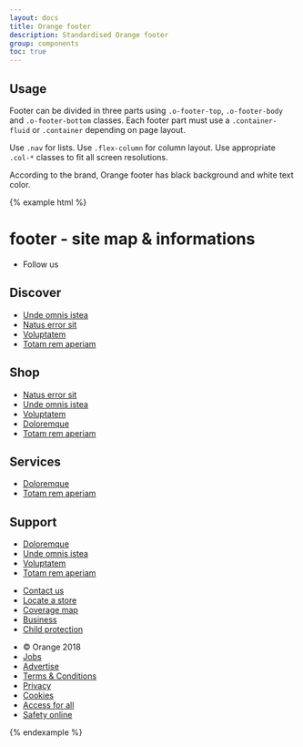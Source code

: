```yaml
---
layout: docs
title: Orange footer
description: Standardised Orange footer
group: components
toc: true
---
```


## Usage

Footer can be divided in three parts using `.o-footer-top`, `.o-footer-body` and `.o-footer-bottom` classes.
Each footer part must use a `.container-fluid` or `.container` depending on page layout.

Use `.nav` for lists. Use `.flex-column` for column layout. Use appropriate `.col-*` classes to fit all screen resolutions.

According to the brand, Orange footer has black background and white text color.

{% example html %}
<footer class="o-footer" role="contentinfo">
            <h1 class="sr-only">footer - site map & informations</h1>
            <div class="o-footer-top">
                <div class="container-fluid">
                    <ul class="nav">
                        <li class="nav-item"><span class="nav-link">Follow us</span></li>
                    </ul>
                </div>
            </div>
            <div class="o-footer-body">
                <div class="container-fluid">
                    <div class="row">
                        <div class="col-md-3 col-sm-6">
                            <h2>Discover</h2>
                            <ul class="nav flex-column">
                                <li><a href="#">Unde omnis istea</a></li>
                                <li><a href="#">Natus error sit</a></li>
                                <li><a href="#">Voluptatem</a></li>
                                <li><a href="#">Totam rem aperiam</a></li>
                            </ul>
                        </div>
                        <div class="col-md-3 col-sm-6">
                            <h2>Shop</h2>
                            <ul class="nav flex-column">
                                <li><a href="#">Natus error sit</a></li>
                                <li><a href="#">Unde omnis istea</a></li>
                                <li><a href="#">Voluptatem</a></li>
                                <li><a href="#">Doloremque</a></li>
                                <li><a href="#">Totam rem aperiam</a></li>
                            </ul>
                        </div>
                        <div class="col-md-3 col-sm-6">
                            <h2>Services</h2>
                            <ul class="nav flex-column">
                                <li><a href="#">Doloremque</a></li>
                                <li><a href="#">Totam rem aperiam</a></li>
                            </ul>
                        </div>
                        <div class="col-md-3 col-sm-6">
                            <h2>Support</h2>
                            <ul class="nav flex-column">
                                <li><a href="#">Doloremque</a></li>
                                <li><a href="#">Unde omnis istea</a></li>
                                <li><a href="#">Voluptatem</a></li>
                                <li><a href="#">Totam rem aperiam</a></li>
                            </ul>
                        </div>
                    </div>
                    <ul class="nav">
                        <li class="nav-item"><a class="nav-link" href="#">Contact us</a></li>
                        <li class="nav-item"><a class="nav-link" href="#">Locate a store</a></li>
                        <li class="nav-item"><a class="nav-link" href="#">Coverage map</a></li>
                        <li class="nav-item"><a class="nav-link" href="#">Business</a></li>
                        <li class="nav-item"><a class="nav-link" href="#">Child protection</a></li>
                    </ul>
                </div>
            </div>
            <div class="o-footer-bottom">
                <div class="container-fluid">
                    <ul class="nav">
                        <li class="nav-item"><span class="nav-link">© Orange 2018</span></li>
                        <li class="nav-item"><a class="nav-link" href="#">Jobs</a></li>
                        <li class="nav-item"><a class="nav-link" href="#">Advertise</a></li>
                        <li class="nav-item"><a class="nav-link" href="#">Terms & Conditions</a></li>
                        <li class="nav-item"><a class="nav-link" href="#">Privacy</a></li>
                        <li class="nav-item"><a class="nav-link" href="#">Cookies</a></li>
                        <li class="nav-item"><a class="nav-link" href="#">Access for all</a></li>
                        <li class="nav-item"><a class="nav-link" href="#">Safety online</a></li>
                    </ul>
                </div>
            </div>
        </footer>
{% endexample %}